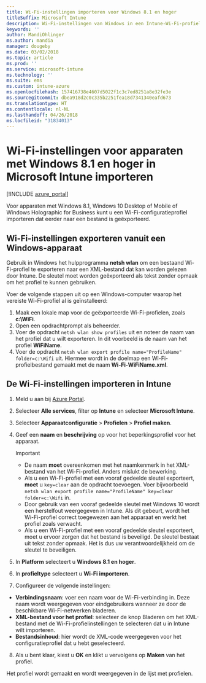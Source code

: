 ```yaml
---
title: Wi-Fi-instellingen importeren voor Windows 8.1 en hoger
titleSuffix: Microsoft Intune
description: Wi-Fi-instellingen van Windows in een Intune-Wi-Fi-profiel importeren.
keywords: ''
author: MandiOhlinger
ms.author: mandia
manager: dougeby
ms.date: 03/02/2018
ms.topic: article
ms.prod: ''
ms.service: microsoft-intune
ms.technology: ''
ms.suite: ems
ms.custom: intune-azure
ms.openlocfilehash: 157416738e4607d5022f1c3c7ed8251a8e32fe3e
ms.sourcegitcommit: dbea918d2c0c335b2251fea18d7341340eafd673
ms.translationtype: HT
ms.contentlocale: nl-NL
ms.lasthandoff: 04/26/2018
ms.locfileid: "31834013"
---
```

# <a name="import-wi-fi-settings-for-windows-81-and-later-devices-in-microsoft-intune"></a>Wi-Fi-instellingen voor apparaten met Windows 8.1 en hoger in Microsoft Intune importeren

[!INCLUDE [azure_portal](./includes/azure_portal.md)]

Voor apparaten met Windows 8.1, Windows 10 Desktop of Mobile of Windows Holographic for Business kunt u een Wi-Fi-configuratieprofiel importeren dat eerder naar een bestand is geëxporteerd.

## <a name="export-wi-fi-settings-from-a-windows-device"></a>Wi-Fi-instellingen exporteren vanuit een Windows-apparaat

Gebruik in Windows het hulpprogramma **netsh wlan** om een bestaand Wi-Fi-profiel te exporteren naar een XML-bestand dat kan worden gelezen door Intune. De sleutel moet worden geëxporteerd als tekst zonder opmaak om het profiel te kunnen gebruiken.

Voer de volgende stappen uit op een Windows-computer waarop het vereiste Wi-Fi-profiel al is geïnstalleerd:

1. Maak een lokale map voor de geëxporteerde Wi-Fi-profielen, zoals **c:\WiFi**.
2. Open een opdrachtprompt als beheerder.
3. Voer de opdracht `netsh wlan show profiles` uit en noteer de naam van het profiel dat u wilt exporteren. In dit voorbeeld is de naam van het profiel **WiFiName**.
4. Voer de opdracht `netsh wlan export profile name="ProfileName" folder=c:\Wifi` uit. Hiermee wordt in de doelmap een Wi-Fi-profielbestand gemaakt met de naam **Wi-Fi-WiFiName.xml**.

## <a name="import-the-wi-fi-settings-into-intune"></a>De Wi-Fi-instellingen importeren in Intune

1. Meld u aan bij [Azure Portal](https://portal.azure.com).
2. Selecteer **Alle services**, filter op **Intune** en selecteer **Microsoft Intune**.
3. Selecteer **Apparaatconfiguratie** > **Profielen** > **Profiel maken**.
4. Geef een **naam** en **beschrijving** op voor het beperkingsprofiel voor het apparaat.

    > [!IMPORTANT]
    > - De naam **moet** overeenkomen met het naamkenmerk in het XML-bestand van het Wi-Fi-profiel. Anders mislukt de bewerking.
    > - Als u een Wi-Fi-profiel met een vooraf gedeelde sleutel exporteert, **moet** u `key=clear` aan de opdracht toevoegen. Voer bijvoorbeeld `netsh wlan export profile name="ProfileName" key=clear folder=c:\Wifi` in.
    > - Door gebruik van een vooraf gedeelde sleutel met Windows 10 wordt een herstelfout weergegeven in Intune. Als dit gebeurt, wordt het Wi-Fi-profiel correct toegewezen aan het apparaat en werkt het profiel zoals verwacht.
    > - Als u een Wi-Fi-profiel met een vooraf gedeelde sleutel exporteert, moet u ervoor zorgen dat het bestand is beveiligd. De sleutel bestaat uit tekst zonder opmaak. Het is dus uw verantwoordelijkheid om de sleutel te beveiligen.

5. In **Platform** selecteert u **Windows 8.1 en hoger**.
6. In **profieltype** selecteert u **Wi-Fi importeren**.
7. Configureer de volgende instellingen:
  - **Verbindingsnaam**: voer een naam voor de Wi-Fi-verbinding in. Deze naam wordt weergegeven voor eindgebruikers wanneer ze door de beschikbare Wi-Fi-netwerken bladeren.
  - **XML-bestand voor het profiel**: selecteer de knop Bladeren om het XML-bestand met de Wi-Fi-profielinstellingen te selecteren dat u in Intune wilt importeren.
  - **Bestandsinhoud**: hier wordt de XML-code weergegeven voor het configuratieprofiel dat u hebt geselecteerd.
8. Als u bent klaar, kiest u **OK** en klikt u vervolgens op **Maken** van het profiel.

Het profiel wordt gemaakt en wordt weergegeven in de lijst met profielen.
